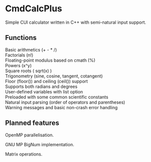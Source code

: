 CmdCalcPlus
===========

Simple CUI calculator written in C++ with semi-natural input support.

Functions
---------

Basic arithmetics (+ - \* /)  
Factorials (n!)  
Floating-point modulus based on cmath (%)  
Powers (x\^y)  
Square roots ( sqrt(x) )  
Trigonometry (sine, cosine, tangent, cotangent)  
Floor (floor()) and ceiling (ceil()) support  
Supports both radians and degrees  
User-defined variables with list option  
Preloaded with some common scientific constants  
Natural input parsing (order of operators and parentheses)  
Warning messages and basic non-crash error handling  


Planned features
----------------

OpenMP parallelisation.

GNU MP BigNum implementation.

Matrix operations.
